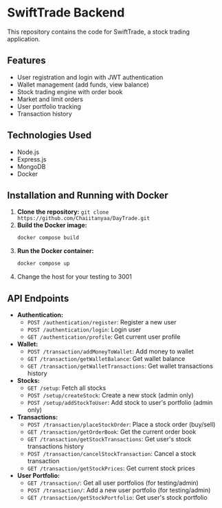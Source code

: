 # SwiftTrade Backend

This repository contains the code for SwiftTrade, a stock trading application. 

## Features

- User registration and login with JWT authentication
- Wallet management (add funds, view balance)
- Stock trading engine with order book
- Market and limit orders
- User portfolio tracking
- Transaction history

## Technologies Used

- Node.js
- Express.js
- MongoDB
- Docker

## Installation and Running with Docker

1.  **Clone the repository:** `git clone https://github.com/Chaiitanyaa/DayTrade.git`
2.  **Build the Docker image:**
    ```bash
    docker compose build 
    ```
3.  **Run the Docker container:**
    ```bash
    docker compose up
    ```
4. Change the host for your testing to 3001

## API Endpoints

- **Authentication:**
    - `POST /authentication/register`: Register a new user
    - `POST /authentication/login`: Login user
    - `GET /authentication/profile`: Get current user profile
- **Wallet:**
    - `POST /transaction/addMoneyToWallet`: Add money to wallet
    - `GET /transaction/getWalletBalance`: Get wallet balance
    - `GET /transaction/getWalletTransactions`: Get wallet transactions history
- **Stocks:**
    - `GET /setup`: Fetch all stocks
    - `POST /setup/createStock`: Create a new stock (admin only)
    - `POST /setup/addStockToUser`: Add stock to user's portfolio (admin only)
- **Transactions:**
    - `POST /transaction/placeStockOrder`: Place a stock order (buy/sell)
    - `GET /transaction/getOrderBook`: Get the current order book
    - `GET /transaction/getStockTransactions`: Get user's stock transactions history
    - `POST /transaction/cancelStockTransaction`: Cancel a stock transaction
    - `GET /transaction/getStockPrices`: Get current stock prices
- **User Portfolio:**
    - `GET /transaction/`: Get all user portfolios (for testing/admin)
    - `POST /transaction/`: Add a new user portfolio (for testing/admin)
    - `GET /transaction/getStockPortfolio`: Get user's stock portfolio